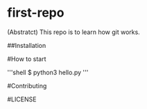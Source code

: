 # first-repo

(Abstratct) This repo is to learn how git works.

##Installation

#How to start 

'''shell
$ python3 hello.py
'''

#Contributing

#LICENSE
